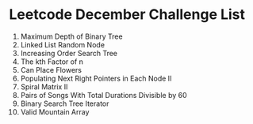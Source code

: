 # Leetcode December Challenge List
1. Maximum Depth of Binary Tree
2. Linked List Random Node
3. Increasing Order Search Tree
4. The kth Factor of n
5. Can Place Flowers
6. Populating Next Right Pointers in Each Node II
7. Spiral Matrix II
8. Pairs of Songs With Total Durations Divisible by 60
9. Binary Search Tree Iterator
10. Valid Mountain Array